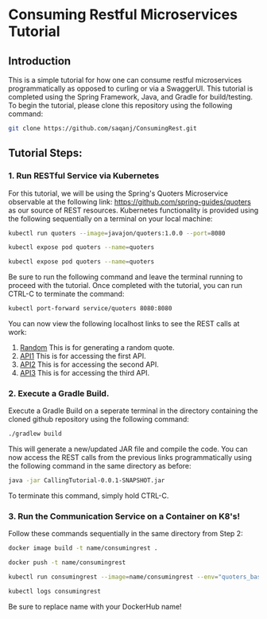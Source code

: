 # Consuming Restful Microservices Tutorial
## Introduction
This is a simple tutorial for how one can consume restful microservices programmatically as opposed to curling or via a SwaggerUI. This tutorial is completed using the Spring Framework, Java, and Gradle for build/testing. To begin the tutorial, please clone this repository using the following command:
```bash
git clone https://github.com/saqanj/ConsumingRest.git
```
## Tutorial Steps:
### 1. Run RESTful Service via Kubernetes
For this tutorial, we will be using the Spring's Quoters Microservice observable at the following link: https://github.com/spring-guides/quoters as our source of REST resources. Kubernetes functionality is provided using the following sequentially on a terminal on your local machine:
```bash
kubectl run quoters --image=javajon/quoters:1.0.0 --port=8080
```
```bash
kubectl expose pod quoters --name=quoters
```
```bash
kubectl expose pod quoters --name=quoters
```
Be sure to run the following command and leave the terminal running to proceed with the tutorial. Once completed with the tutorial, you can run CTRL-C to terminate the command:
```bash
kubectl port-forward service/quoters 8080:8080
```
You can now view the following localhost links to see the REST calls at work:
1. [Random](http://localhost:8080/api/random) This is for generating a random quote.
2. [API1](http://localhost:8080/api1) This is for accessing the first API.
3. [API2](http://localhost:8080/api2) This is for accessing the second API.
4. [API3](http://localhost:8080/api3) This is for accessing the third API.

### 2. Execute a Gradle Build.
Execute a Gradle Build on a seperate terminal in the directory containing the cloned github repository using the following command:
```bash
./gradlew build
```
This will generate a new/updated JAR file and compile the code. You can now access the REST calls from the previous links programmatically using the following command in the same directory as before:
```bash
java -jar CallingTutorial-0.0.1-SNAPSHOT.jar
```
To terminate this command, simply hold CTRL-C. 
### 3. Run the Communication Service on a Container on K8's!
Follow these commands sequentially in the same directory from Step 2:
```bash
docker image build -t name/consumingrest .
```
```bash
docker push -t name/consumingrest
```
```bash
kubectl run consumingrest --image=name/consumingrest --env="quoters_base_url=http://quoters:8080"
```
```bash
kubectl logs consumingrest
```
Be sure to replace name with your DockerHub name!
